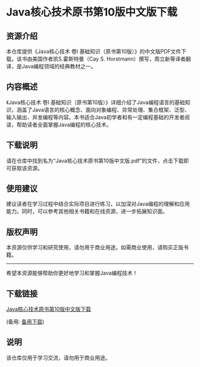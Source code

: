 # Java核心技术原书第10版中文版下载

## 资源介绍

本仓库提供《Java核心技术 卷I 基础知识（原书第10版）》的中文版PDF文件下载。该书由美国作者凯S.霍斯特曼（Cay S. Horstmann）撰写，周立新等译者翻译，是Java编程领域的经典教材之一。

## 内容概述

《Java核心技术 卷I 基础知识（原书第10版）》详细介绍了Java编程语言的基础知识，涵盖了Java语言的核心概念、面向对象编程、异常处理、集合框架、泛型、输入输出、并发编程等内容。本书适合Java初学者和有一定编程基础的开发者阅读，帮助读者全面掌握Java编程的核心技术。

## 下载说明

请在仓库中找到名为“Java核心技术原书第10版中文版.pdf”的文件，点击下载即可获取该资源。

## 使用建议

建议读者在学习过程中结合实际项目进行练习，以加深对Java编程的理解和应用能力。同时，可以参考其他相关书籍和在线资源，进一步拓展知识面。

## 版权声明

本资源仅供学习和研究使用，请勿用于商业用途。如需商业使用，请购买正版书籍。

---

希望本资源能够帮助你更好地学习和掌握Java编程技术！

## 下载链接
[Java核心技术原书第10版中文版下载](https://pan.quark.cn/s/8501460cd08c) 

(备用: [备用下载](https://pan.baidu.com/s/1X1-JYAB9Q7NUoljh9WGx8g?pwd=1234))

## 说明

该仓库仅用于学习交流，请勿用于商业用途。
